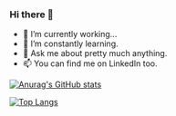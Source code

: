 ### Hi there 👋

- 🔭 I’m currently working...
- 🌱 I’m constantly learning.
- 💬 Ask me about pretty much anything.
- 📫 You can find me on LinkedIn too.

[![Anurag's GitHub stats](https://github-readme-stats.vercel.app/api?username=vpolimenov&count_private=true&show_icons=true&theme=vue-dark&include_all_commits=ture)](https://github.com/anuraghazra/github-readme-stats)

[![Top Langs](https://github-readme-stats.vercel.app/api/top-langs/?username=vpolimenov&layout=compact)](https://github.com/anuraghazra/github-readme-stats)
